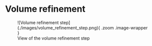 # Volume refinement

<figure markdown>
  ![Volume refinement step](./images/volume_refinement_step.png){ .zoom .image-wrapper }
  <figcaption>View of the volume refinement step</figcaption>
</figure>
